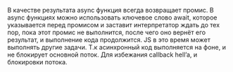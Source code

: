 В качестве результата async функция всегда возвращает промис. В async функциях можно использовать ключевое слово await, которое указывается перед промисом и заставит интерпретатор ждать до тех пор, пока этот промис не выполнится, после чего оно вернёт его результат, и выполнение кода продолжится. JS в это время может выполнять другие задачи. Т.к асинхронный код выполняется на фоне, и не блокирует основной поток. Для избежания callback hell’a, и блокировки потока.